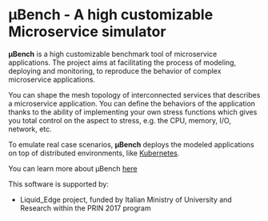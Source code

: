 # **µBench** - A high customizable Microservice simulator

**µBench** is a high customizable benchmark tool of microservice applications.
The project aims at facilitating the process of modeling, deploying and monitoring, to reproduce the behavior of complex microservice applications. 

You can shape the mesh topology of interconnected services that describes a microservice application.
You can define the behaviors of the application thanks to the ability of implementing your own stress functions which gives you total control on the aspect to stress, e.g. the CPU, memory, I/O, network, etc.

To emulate real case scenarios, **µBench** deploys the modeled applications on top of distributed environments, like [Kubernetes](https://kubernetes.io).

You can learn more about µBench [here](Docs/Manual.md)

This software is supported by:
- Liquid_Edge project, funded by Italian Ministry of University and Research within the PRIN 2017 program  
